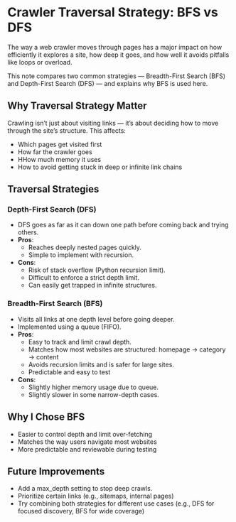 # Crawler Traversal Strategy: BFS vs DFS

The way a web crawler moves through pages has a major impact on how efficiently it explores a site, how deep it goes, and how well it avoids pitfalls like loops or overload.

This note compares two common strategies — Breadth-First Search (BFS) and Depth-First Search (DFS) — and explains why BFS is used here.

## Why Traversal Strategy Matter

Crawling isn’t just about visiting links — it’s about deciding how to move through the site’s structure. This affects:
- Which pages get visited first
- How far the crawler goes
- HHow much memory it uses
- How to avoid getting stuck in deep or infinite link chains

## Traversal Strategies

### Depth-First Search (DFS)
- DFS goes as far as it can down one path before coming back and trying others.
- **Pros**:
  - Reaches deeply nested pages quickly.
  - Simple to implement with recursion.
- **Cons**:
  - Risk of stack overflow (Python recursion limit).
  - Difficult to enforce a strict depth limit.
  - Can easily get trapped in infinite structures.

### Breadth-First Search (BFS)
- Visits all links at one depth level before going deeper.
- Implemented using a queue (FIFO).
- **Pros**:
  - Easy to track and limit crawl depth.
  - Matches how most websites are structured: homepage → category → content
  - Avoids recursion limits and is safer for large sites.
  - Predictable and easy to test
- **Cons**:
  - Slightly higher memory usage due to queue.
  - Slightly slower in some narrow-depth cases.

## Why I Chose BFS

- Easier to control depth and limit over-fetching
- Matches the way users navigate most websites
- More predictable and reviewable during testing

## Future Improvements

- Add a max_depth setting to stop deep crawls.
- Prioritize certain links (e.g., sitemaps, internal pages)
- Try combining both strategies for different use cases (e.g., DFS for focused discovery, BFS for wide coverage)